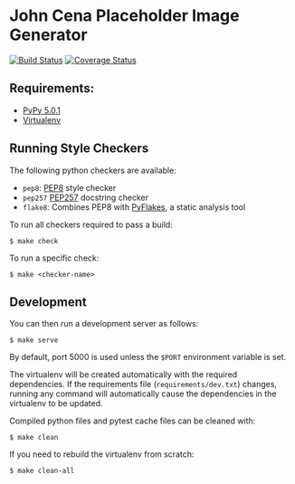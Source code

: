 # John Cena Placeholder Image Generator

[![Build Status](http://img.shields.io/travis/joshfriend/potatosalad/master.svg)](https://travis-ci.org/joshfriend/potatosalad)
[![Coverage Status](http://img.shields.io/coveralls/joshfriend/potatosalad/master.svg)](https://coveralls.io/r/joshfriend/potatosalad)

## Requirements:

* [PyPy 5.0.1](http://pypy.org/download.html)
* [Virtualenv](http://virtualenv.readthedocs.org/en/latest/virtualenv.html#installation)

## Running Style Checkers
The following python checkers are available:

* `pep8`: [PEP8](http://legacy.python.org/dev/peps/pep-0008/) style checker
* `pep257` [PEP257](http://legacy.python.org/dev/peps/pep-0257/) docstring checker
* `flake8`: Combines PEP8 with [PyFlakes](https://pypi.python.org/pypi/pyflakes), a static analysis tool

To run all checkers required to pass a build:

    $ make check

To run a specific check:

    $ make <checker-name>

## Development
You can then run a development server as follows:

    $ make serve

By default, port 5000 is used unless the `$PORT` environment variable is set.

The virtualenv will be created automatically with the required dependencies. If
the requirements file (`requirements/dev.txt`) changes, running any command will
automatically cause the dependencies in the virtualenv to be updated.

Compiled python files and pytest cache files can be cleaned with:

    $ make clean

If you need to rebuild the virtualenv from scratch:

    $ make clean-all


